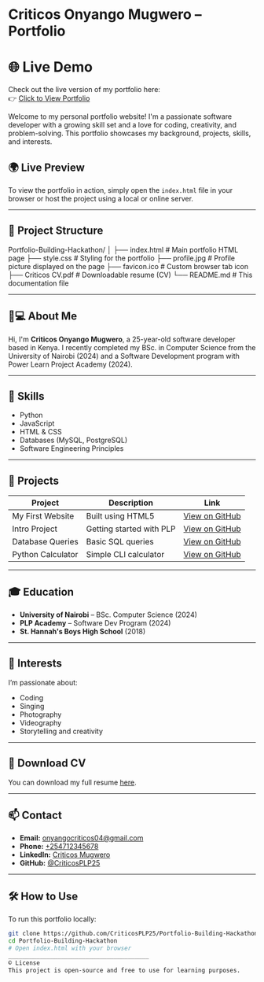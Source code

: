 # Criticos Onyango Mugwero – Portfolio

# 🌐 Live Demo
Check out the live version of my portfolio here:  
👉 [Click to View Portfolio](https://portfoliobuildinghackathon.netlify.app/)

Welcome to my personal portfolio website! I'm a passionate software developer with a growing skill set and a love for coding, creativity, and problem-solving. This portfolio showcases my background, projects, skills, and interests.

## 🌍 Live Preview

To view the portfolio in action, simply open the `index.html` file in your browser or host the project using a local or online server.

---

## 📁 Project Structure

Portfolio-Building-Hackathon/
│
├── index.html # Main portfolio HTML page
├── style.css # Styling for the portfolio
├── profile.jpg # Profile picture displayed on the page
├── favicon.ico # Custom browser tab icon
├── Criticos CV.pdf # Downloadable resume (CV)
└── README.md # This documentation file

---

## 👨💻 About Me

Hi, I'm **Criticos Onyango Mugwero**, a 25-year-old software developer based in Kenya. I recently completed my BSc. in Computer Science from the University of Nairobi (2024) and a Software Development program with Power Learn Project Academy (2024).

---

## 🧠 Skills

- Python
- JavaScript
- HTML & CSS
- Databases (MySQL, PostgreSQL)
- Software Engineering Principles

---

## 💼 Projects

| Project | Description | Link |
|--------|-------------|------|
| My First Website | Built using HTML5 | [View on GitHub](https://github.com/PLP-WebTechnologies/july-2025-introduction-to-html-5-CriticosPLP25.git) |
| Intro Project | Getting started with PLP | [View on GitHub](https://github.com/CriticosPLP25/PLP-ACADEMY.git) |
| Database Queries | Basic SQL queries | [View on GitHub](https://github.com/PLP-Database-Design/wk-1-CriticosPLP25.git) |
| Python Calculator | Simple CLI calculator | [View on GitHub](https://github.com/CriticosPLP25/Python-Week-1-.git) |

---

## 🎓 Education

- **University of Nairobi** – BSc. Computer Science (2024)
- **PLP Academy** – Software Dev Program (2024)
- **St. Hannah's Boys High School** (2018)

---

## 🎯 Interests

I’m passionate about:
- Coding
- Singing
- Photography
- Videography
- Storytelling and creativity

---

## 📄 Download CV

You can download my full resume [here](https://github.com/CriticosPLP25/Portfolio-Building-Hackathon/blob/main/Criticos%20CV.pdf).

---

## 📫 Contact

- **Email:** [onyangocriticos04@gmail.com](mailto:onyangocriticos04@gmail.com)
- **Phone:** [+254712345678](tel:+254712345678)
- **LinkedIn:** [Criticos Mugwero](https://www.linkedin.com/in/criticos-mugwero-56a99826b/)
- **GitHub:** [@CriticosPLP25](https://github.com/CriticosPLP25)

---

## 🛠️ How to Use

To run this portfolio locally:

```bash
git clone https://github.com/CriticosPLP25/Portfolio-Building-Hackathon.git
cd Portfolio-Building-Hackathon
# Open index.html with your browser
________________________________________
©️ License
This project is open-source and free to use for learning purposes.

